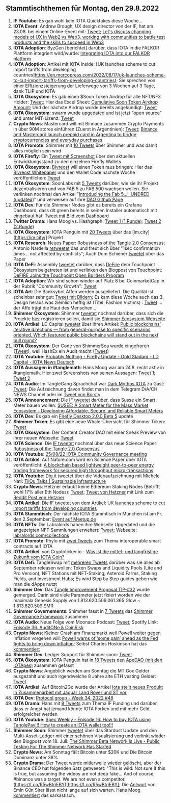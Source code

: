 ## Stammtischthemen für Montag, den 29.8.2022

1. **IF Youtube**: Es gab wohl kein IOTA Quicktakes diese Woche...
2. **IOTA Event**: Andrew Brough, UX design director von der IF, hat am 23.08. bei einem Online-Event mit: [Tweet](https://twitter.com/digital__zen/status/1560171918464098304?s=20&t=klcYlKmXwvFPA7CZKcY6Wg); [Let's discuss changing models of UX in Web2 vs Web3, working with communities to battle test products and the skills to succeed in Web3](https://www.eventbrite.sg/e/uxdesign-in-web3-tickets-391126398587)
3. **IOTA Adoption**: ByzGen [berichtet] darüber, dass IOTA in die FALKOR Plattform integriert wird/wurde: [Integrating IOTA into our FALKOR platform](https://www.eventbrite.sg/e/uxdesign-in-web3-tickets-391126398587)
4. **IOTA Adoption**: Artikel mit IOTA inside: [UK launches scheme to cut import tariffs from developing countries]https://en.mercopress.com/2022/08/17/uk-launches-scheme-to-cut-import-tariffs-from-developing-countries); Sie sprechen von einer Effizienzsteigerung der Lieferwege von 3 Wochen auf 3 Tage, dank TLIP und IOTA
5. **IOTA Ökosystem**: Es gab einen $Soon Token Airdrop für alle NFT/NF3 Holder: [Tweet](https://twitter.com/soon_labs/status/1561941304560558082?s=20&t=8HmV7mKHTmWrXe1gfcqAww); Hier das Excel Sheet: [Cumulative Soon Token Airdrop Amount](https://docs.google.com/spreadsheets/d/1p_UMC8Fmw78bMK8cRqrXkXe-59nHQK8fSoJwLypRun4/edit#gid=1585516814); Und der nächste Airdrop wurde bereits angekündigt: [Tweet](https://twitter.com/soon_labs/status/1562001776638771202?s=20&t=W7BLKk1szZVDtCVP9YrNPw)
6. **IOTA Ökosystem**: swarm wurde upgedated und ist jetzt "open source" und unter MIT-Lizenz: [Tweet](https://twitter.com/tanglebay/status/1561725374547038208?s=20&t=W7BLKk1szZVDtCVP9YrNPw)
7. **Crypto News**: Mastercard will mit Binnace zusammen Crypto Payments in über 90M stores einführen (Zuerst in Argentinien): [Tweet](https://twitter.com/BTC_Archive/status/1562190278429392898?s=20&t=t-at2TkeAYRX4AuZUf2XnA); [Binance and Mastercard launch prepaid card in Argentina to bridge cryptocurrencies and everyday purchases](https://www.mastercard.com/news/latin-america/en/newsroom/press-releases/pr-en/2022/august/binance-and-mastercard-launch-prepaid-card-in-argentina-to-bridge-cryptocurrencies-and-everyday-purchases/)
8. **IOTA Promote**: Shimmer mit [10 Tweets](https://twitter.com/shimmernet/status/1562137596406505473?s=20&t=t-at2TkeAYRX4AuZUf2XnA) über Shimmer und was damit alles möglich sein wird
9. **IOTA Firefly**: Ein [Tweet mit Screenshot](https://twitter.com/IotaPoet/status/1562220287361523731?s=20&t=t-at2TkeAYRX4AuZUf2XnA) über den aktuellen Entwicklungsstand zu den einzelnen Firefly Wallets
10. **IOTA Ökosystem**: [Bivreost](https://twitter.com/bivreost) will einen Token raus bringen: Hier das [Bivreost Whitepaper](https://drive.google.com/file/d/1kkmkzxO1viIERXxAPNUHY_vk-0Q16QWG/view) und den Wallet Code nächste Woche veröffentlichen: [Tweet](https://twitter.com/bivreost/status/1563085182739316742?s=20&t=McImTRmEZBHtgpCGfcM9HQ)
11. **IOTA Ökosystem**: SoonLabs mit [5 Tweets](https://twitter.com/soon_labs/status/1562321778998779905?s=20&t=t-at2TkeAYRX4AuZUf2XnA) darüber, wie sie ihr Projekt dezentralisieren und von FAB 5 zu FAB 500 wachsen wollen. Sie verlinken nochmal den Artikel "[Introducing the Fab 5…HUNDRED (updated)](https://soonlabs.medium.com/fab-5-hundred-57e013347497)" und verweisen auf ihre [DAO Github Page](https://github.com/soonaverse/soonaverse-dao)
12. **IOTA Dev**: Für die Shimmer Nodes gibt es bereits ein Grafana Dashboard, dass dlt.green bereits in seinen Installer automatisch mit eingebaut hat: [Tweet mit Bild vom Dashboard](https://twitter.com/dlt_green/status/1562300154039918592?s=20&t=t-at2TkeAYRX4AuZUf2XnA)
13. **Twitter Drama**: Hans Moog vs. Hashgraph: [Tweet 1 (1.Runde)](https://twitter.com/hus_qy/status/1562128730297929728?s=20&t=t-at2TkeAYRX4AuZUf2XnA); [Tweet 2 (2.Runde)](https://twitter.com/hus_qy/status/1562143010246230020?s=20&t=t-at2TkeAYRX4AuZUf2XnA)
14. **IOTA Ökosystem**: IOTA Penguin mit [20 Tweets](https://twitter.com/iota_penguin/status/1562065850693206018?s=20&t=t-at2TkeAYRX4AuZUf2XnA) über das [im.city](https://im.city/] Projekt
15. **IOTA Research**: Neues Paper: [Robustness of the Tangle 2.0 Consensus](https://arxiv.org/abs/2208.08254); Antonio Nardella [retweetet](https://twitter.com/antonionardella/status/1562386897653190656?s=20&t=t-at2TkeAYRX4AuZUf2XnA) das und freut sich über "1sec confirmation times... not affected by conflicts"; Auch Dom Schiener [tweetet](https://twitter.com/DomSchiener/status/1562390061190201344?s=20&t=vSzktLPQ2sxTCdXA8dYyAQ) über das Paper
16. **IOTA DeFi**: Assembly [tweetet](https://twitter.com/assembly_net/status/1562424502528528387?s=20&t=EKk6vySu9m5p_VjNFoM5WA) darüber, dass [DeFire](https://twitter.com/DeFIRE_org) dem Touchpoint Ökosystem beigetreten ist und verlinken den Blogpost von Touchpoint: [DeFIRE Joins the Touchpoint Open Builders Program](https://blog.assembly.sc/defire-joins-touchpoint/)
17. **IOTA Adoption**: Wir sind schon wieder auf Platz 8 bei CoinmarketCap in der Rubrik "Community Growth": [Tweet](https://twitter.com/CoinMarketCap/status/1562358110102364160?s=20&t=jhjt48nxMYMF-05x5EDnrg)
18. **IOTA Art**: Die Banksybot Affen werden ausgeliefert. Die Qualität ist scheinbar sehr gut: [Tweet mit Bildern](https://twitter.com/Wolf08151/status/1562398166674276352?s=20&t=UEaiQPrf1J-lrlOyDtKsjw); Es kam diese Woche auch das 3. Design heraus was ziemlich heftig ist (Titel: Fashion Victims) : [Tweet](https://twitter.com/MirumLabs/status/1562457223183208449?s=20&t=Fz6IFperY2gNjeriw-9AMw) ... der Affe trägt die Haut des Menschen...
19. **Shimmer Ökosystem**: Shimmer [tweetet](https://twitter.com/shimmernet/status/1562469810076008448?s=20&t=UEaiQPrf1J-lrlOyDtKsjw) nochmal darüber, dass sich die Projekte [hier](https://airtable.com/shrxJgMxXDQr2Dseo) registrieren sollen, damit sie [Shimmer Ecosystem Webseite](https://shimmer.network/ecosystem)
20. **IOTA Artikel**: LD Capital [tweetet](https://twitter.com/LD_Capital/status/1562345726344331265?s=20&t=UEaiQPrf1J-lrlOyDtKsjw) über ihren Artikel: [Public blockchains’ iterative directions — from general-purpose to specific scenarios oriented. Which featured public blockchains will stand out in the next bull round?
](https://ld-capital.medium.com/public-blockchains-iterative-directions-from-general-purpose-to-specific-scenarios-oriented-7c6b59577c8f)
21. **IOTA Ökosystem**: Der Code von ShimmerSea wurde eingefroren ([Tweet](https://twitter.com/ShimmerSeaDEX/status/1562545489643311104?s=20&t=UEaiQPrf1J-lrlOyDtKsjw)), weil HashEx ein Audit macht ([Tweet](https://twitter.com/HashExOfficial/status/1562519882696011777?s=20&t=UEaiQPrf1J-lrlOyDtKsjw))
22. **IOTA Youtube**: [Probably Nothing - Firefly Update - Gold Stadard - LD Capital - IOTA News Deutsch](https://www.youtube.com/watch?v=PvN1LTzb5Lg)
23. **IOTA Aussagen in #tanglemath**: Hans Moog war am 24.8. recht aktiv in #tanglemath. Hier zwei Screenshots von seinen Aussagen: [Tweet 1](https://twitter.com/Vrom14286662/status/1562665850012069896?s=20&t=NanzbAIkzwsGiOfAstz0Ww); [Tweet 2](https://twitter.com/Vrom14286662/status/1562675778176765952?s=20&t=NanzbAIkzwsGiOfAstz0Ww)
24. **IOTA Audio**: Im TangleGang Sprachchat war [Dark Mythos IOTA](https://twitter.com/DarkMythosIOTA) zu Gast: [Tweet](https://twitter.com/GangTangleTalk/status/1562713553303351297?s=20&t=Kd3Igfza6tsGDiJa7XbCAQ); Die Aufzeichnung davon findet man in dem Telegram D/A/CH NEWS Channel oder im [Tweet von Borsty](https://twitter.com/GangTangleTalk/status/1563098980858609666?s=20&t=yX8eoy6SaS3SBj291RYLoQ)
25. **IOTA Announcement**: Die [IF tweetet](https://twitter.com/iota/status/1562832511524573186?s=20&t=fs3S7_NDr_-KgmGY2Cvqkg) darüber, dass Susse ein Smart Meter bauen wollen: [SUSEE: A Smart Meter for the Mass Market
Ecosystem - Developing Affordable, Secure, and Reliable Smart Meters](https://blog.iota.org/susee-a-smart-meter-for-the-mass-market/)
26. **IOTA Dev**: Es gab ein [Firefly Desktop 2.0.0 Beta 5](https://github.com/iotaledger/firefly/releases/tag/desktop-2.0.0-beta-5) update
27. **Shimmer Token**: Es gibt eine neue Whale-Übersicht für Shimmer Token: [Tweet](https://twitter.com/cryptowelter/status/1562847954284605443?s=20&t=nP62FZeIJCJAxcKcvz1nsg)
28. **IOTA Ökosystem**: Der Content Creator DAO mit einer Sneak Preview von ihrer neuen Webseite: [Tweet](https://twitter.com/IOTAcontentDAO/status/1562018976149880832?s=20&t=fs3S7_NDr_-KgmGY2Cvqkg)
29. **IOTA Science**: Die [IF tweetet](https://twitter.com/iota/status/1563149262976086016?s=20&t=gR0855lIzx07TMS8LQH8mw) nochmal über das neue Science Paper: [Robustness of the Tangle 2.0 Consensus](https://arxiv.org/abs/2208.08254) 
30. **IOTA Youtube**: [25/08/22 IOTA Community Governance meeting](https://www.youtube.com/watch?v=k1wVokfIiNI)
31. **IOTA Artikel**: Auf Nature.com wird ein Science Paper über IOTA veröffentlicht: [A blockchain based lightweight peer-to-peer energy trading framework for secured high throughput micro-transactions](https://www.nature.com/articles/s41598-022-18603-z)
32. **IOTA Youtube**: Dig.it [tweetet](https://twitter.com/digitproject/status/1563157810312986624?s=20&t=dqVG0WTZ3pfXe_SntrRa9g) über die Videoaufzeichnung mit Michele Nati: [TiiQu Talks | Sustainable Infrastructure](https://www.youtube.com/watch?v=F7cLVKgZihc)
33. **Crypto News**: Hetzner erlaubt keine Ethereum Staking Nodes (Betrifft wohl 17% aller Eth Nodes): [Tweet](https://twitter.com/koeppelmann/status/1563146729314467840?s=20&t=yX8eoy6SaS3SBj291RYLoQ); [Tweet von Hetzner](https://twitter.com/Hetzner_Online/status/1563083561975984130?s=20&t=U8SzoMRuXE7raymDKjJeJQ) mit Link zum [Reddit Post von Hetzner](https://www.reddit.com/r/hetzner/comments/wucxs4/comment/ilfoj8u/?utm_source=share&utm_medium=web2x&context=3)
34. **IOTA Artikel**: Die [IF tweetet](https://twitter.com/iota/status/1562786882378813440?s=20&t=yX8eoy6SaS3SBj291RYLoQ) von dem Artikel: [UK launches scheme to cut import tariffs from developing countries](https://en.mercopress.com/2022/08/17/uk-launches-scheme-to-cut-import-tariffs-from-developing-countries)
35. **IOTA Stammtisch**: Der nächste IOTA Stammtisch in München ist am Fr. den 2.September: [Event auf Meetup.de](https://www.meetup.com/de-DE/iota-muc/events/rjcftsydcmbdb/)
36. **IOTA NFTs**: Die Labralords haben ihre Webseite Upgedated und die angezeigten NFT Sammlungen erweitert: [Tweet](https://twitter.com/labralords/status/1562857130050617345?s=20&t=McImTRmEZBHtgpCGfcM9HQ); Webseite: [labralords.com/collections](https://labralords.com/collections)
37. **IOTA Promote**: Phylo mit [zwei Tweets](https://twitter.com/PhyloIota/status/1563142152011792390?s=20&t=x7r__sIP36kCTfpTV1lU5g) zum Thema interoperable smart contracts auf IOTA
38. **IOTA Artikel**: von Cryptoticker.io - [Was ist die mittel- und langfristige Zukunft vom IOTA Coin?](https://cryptoticker.io/de/zukunft-vom-iota-coin/)
39. **IOTA Defi**: TangleSwap mit [mehreren Tweets](https://twitter.com/TangleSwapE/status/1563206318831255556?s=20&t=McImTRmEZBHtgpCGfcM9HQ) darüber was sie alles ab September releasen wollen: Token Swaps and Liquidity Pools (Lite and Pro Version); NFT Stations mit NFT-Staking; Asteroid Farms, Staking Fields, and Investment Hubs; Es wird Step by Step guides geben wie man die dApps nutzt
40. **Shimmer Dev**: Das [Tangle Improvement Proposal TIP-#32](https://github.com/iotaledger/tips/blob/main/tips/TIP-0032/tip-0032.md) wurde gemerged. Darin sind viele Parameter jetzt fixiert worden wie der maximala Genesis Supply von 1.813.620.509.061.365 Glow ~ 1.813.620.509 SMR
41. **Shimmer Governements**: Shimmer fasst in [7 Tweets](https://twitter.com/shimmernet/status/1563194572271849474?s=20&t=McImTRmEZBHtgpCGfcM9HQ) das [Shimmer Governance Framework](https://govern.iota.org/t/the-shimmer-governance-framework-phase-1-discussion/1397) zusammen
42. **IOTA Audio**: Neue Folge vom Moonaco Podcast: [Tweet](https://twitter.com/MoonacoPodcast/status/1563178509966553095?s=20&t=McImTRmEZBHtgpCGfcM9HQ); Spotify Link: [Episode 36. AuditONe & CoinRisk](https://open.spotify.com/episode/3aa0ehtFTyiCJjznn4Fi7T?si=aABlhFcxQbuQyWvts_fF5A&nd=1)
43. **Crypto News**: Kleiner Crash am Finanzmarkt weil Powell weiter gegen Inflation vorgehen will: [Powell warns of ‘some pain’ ahead as the Fed fights to bring down inflation](https://www.cnbc.com/2022/08/26/powell-warns-of-some-pain-ahead-as-fed-fights-to-lower-inflation.html); Selbst Charles Hoskinson hat das [kommentiert](https://twitter.com/IOHK_Charles/status/1563314450475917312?s=20&t=McImTRmEZBHtgpCGfcM9HQ)
44. **Shimmer Dev**: Ledger Support für Shimmer soon: [Tweet](https://twitter.com/maxwellmattryan/status/1563238352429522945?s=20&t=McImTRmEZBHtgpCGfcM9HQ)
45. **IOTA Ökosystem**: IOTA Penguin hat in [18 Tweets](https://twitter.com/iota_penguin/status/1553369163829231619?s=20&t=1O-INacL8erNHRwHBevqCQ) den [ApeDAO (mit den IOTApes)](https://twitter.com/iotapes) zusammen gefasst
46. **Crypto News**: Angeblich werden am Sonntag die MT Gox Gelder ausgezahlt und auch irgendwelche 8 Jahre alte ETH vesting Gelder: [Tweet](https://twitter.com/LilMoonLambo/status/1563556579768938496?s=20&t=1O-INacL8erNHRwHBevqCQ)
47. **IOTA Artikel**: Auf Bitcoin2Go wurde der Artikel [Iota stellt neues Produkt in Zusammenarbeit mit Jaguar Land Rover und ST vor](https://bitcoin-2go.de/iota-stellt-neues-produkt-in-zusammenarbeit-mit-jaguar-land-rover-und-st-vor/)
48. **IOTA Dev**: [Protocol group - Week 34, 2022 #48](https://github.com/iotaledger/research-updates/discussions/48)
49. **IOTA Drama**: Hans mit [8 Tweets](https://twitter.com/hus_qy/status/1563655089411203072?s=20&t=1O-INacL8erNHRwHBevqCQ) zum Thema IF Funding und darüber, dass er Angst hat jemand könnte IOTA Forken und mit mehr Geld erfolgreicher werden
50. **IOTA Youtube**: [Spec Weekly - Episode 16: How to buy IOTA using TanglePay!!! How to create an IOTA wallet too!!!](https://www.youtube.com/watch?v=_fv7h5TgS_w)
51. **Shimmer Soon**: Shimmer [tweetet](https://twitter.com/shimmernet/status/1563466599914688512?s=20&t=1O-INacL8erNHRwHBevqCQ) über das Stardust Update und den Multi-Asset-Ledger mit einer schönen Visualisierung und verlinkt wieder den Blogpost vom 18. Juli: [The Shimmer Beta Network Is Live - Public Testing For The Shimmer Network Has Started](https://blog.shimmer.network/shimmer-beta-network-is-live/)
52. **Crypto News**: Am Sonntag fällt Bitcoin unter $20K und Die Bitcoin Dominanz unter 38%
53. **Crypto Drama**: Der [Tweet](https://twitter.com/cz_binance/status/1563993112451682307?t=igWwKAP0ewHgUEnVX6vD_g&s=19) wurde mitlerweile wieder gelöscht, aber der Binance CEO hat folgenden Satz getweetet: "This is wild. Not sure if this is true, but assuming the videos are not deep fake...
And of course, #binance was a target. We are not even a competitor. (https://t.co/R5wBtriEBY)[https://t.co/R5wBtriEBY]; Die [Antwort](https://twitter.com/el33th4xor/status/1564006450531377156?t=p4fbQ8JPXE7DY6W9NPz83A&s=19) von Emin Gün Sirer lässt nicht lange auf sich warten. Hans Moog [kommentiert](https://twitter.com/hus_qy/status/1564032861287620610?t=R6OFaN57ImR4p3jYoTCHoA&s=19) das sarkastisch.


